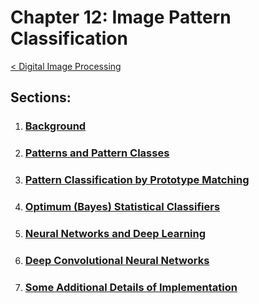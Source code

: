 # Chapter 12: Image Pattern Classification
[< Digital Image Processing](../README.md)

## Sections:

1. ### [Background](./12.1_Background.ipynb)
2. ### [Patterns and Pattern Classes](./12.2_Patterns-and-Pattern-Classes.ipynb)
3. ### [Pattern Classification by Prototype Matching](./12.3_Pattern-Classification-by-Prototype-Matching.ipynb)
4. ### [Optimum (Bayes) Statistical Classifiers](./12.4_Optimum-(Bayes)-Statistical-Classifiers.ipynb)
5. ### [Neural Networks and Deep Learning](./12.5_Neural-Networks-and-Deep-Learning.ipynb)
6. ### [Deep Convolutional Neural Networks](./12.6_Deep-Convolutional-Neural-Networks.ipynb)
7. ### [Some Additional Details of Implementation](./12.7_Some-Additional-Details-of-Implementation.ipynb)